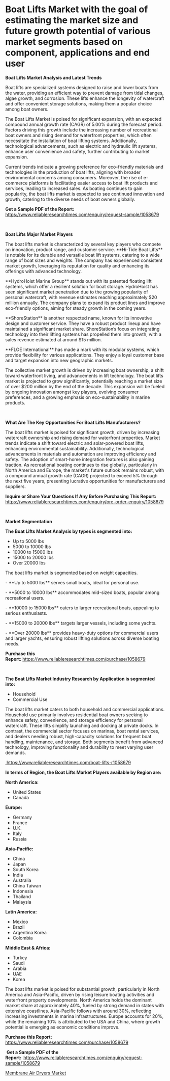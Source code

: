 <p><h1>Boat Lifts Market with the goal of estimating the market size and future growth potential of various market segments based on component, applications and end user</h1></p><p><strong>Boat Lifts Market Analysis and Latest Trends</strong></p>
<p><p>Boat lifts are specialized systems designed to raise and lower boats from the water, providing an efficient way to prevent damage from tidal changes, algae growth, and corrosion. These lifts enhance the longevity of watercraft and offer convenient storage solutions, making them a popular choice among boat owners.</p><p>The Boat Lifts Market is poised for significant expansion, with an expected compound annual growth rate (CAGR) of 5.00% during the forecast period. Factors driving this growth include the increasing number of recreational boat owners and rising demand for waterfront properties, which often necessitate the installation of boat lifting systems. Additionally, technological advancements, such as electric and hydraulic lift systems, enhance user convenience and safety, further contributing to market expansion.</p><p>Current trends indicate a growing preference for eco-friendly materials and technologies in the production of boat lifts, aligning with broader environmental concerns among consumers. Moreover, the rise of e-commerce platforms is facilitating easier access to boat lift products and services, leading to increased sales. As boating continues to gain popularity, the boat lifts market is expected to see continued innovation and growth, catering to the diverse needs of boat owners globally.</p></p>
<p><strong>Get a Sample PDF of the Report:&nbsp;</strong> <a href="https://www.reliableresearchtimes.com/enquiry/request-sample/1058679?utm_campaign=2345&utm_medium=2&utm_source=Github&utm_content=ia&utm_term=16022025&utm_id=boat-lifts">https://www.reliableresearchtimes.com/enquiry/request-sample/1058679</a></p>
<p>&nbsp;</p>
<p><strong>Boat Lifts Major Market Players</strong></p>
<p><p>The boat lifts market is characterized by several key players who compete on innovation, product range, and customer service. **Hi-Tide Boat Lifts** is notable for its durable and versatile boat lift systems, catering to a wide range of boat sizes and weights. The company has experienced consistent market growth, leveraging its reputation for quality and enhancing its offerings with advanced technology.</p><p>**HydroHoist Marine Group** stands out with its patented floating lift systems, which offer a resilient solution for boat storage. HydroHoist has seen significant market penetration due to the growing popularity of personal watercraft, with revenue estimates reaching approximately $20 million annually. The company plans to expand its product lines and improve eco-friendly options, aiming for steady growth in the coming years.</p><p>**ShoreStation** is another respected name, known for its innovative design and customer service. They have a robust product lineup and have maintained a significant market share. ShoreStation’s focus on integrating technology into their lifting systems has propelled them into growth, with a sales revenue estimated at around $15 million.</p><p>**FLOE International** has made a mark with its modular systems, which provide flexibility for various applications. They enjoy a loyal customer base and target expansion into new geographic markets.</p><p>The collective market growth is driven by increasing boat ownership, a shift toward waterfront living, and advancements in lift technology. The boat lifts market is projected to grow significantly, potentially reaching a market size of over $200 million by the end of the decade. This expansion will be fueled by ongoing innovation amongst key players, evolving consumer preferences, and a growing emphasis on eco-sustainability in marine products.</p></p>
<p>&nbsp;</p>
<p><strong>What Are The Key Opportunities For Boat Lifts Manufacturers?</strong></p>
<p><p>The boat lifts market is poised for significant growth, driven by increasing watercraft ownership and rising demand for waterfront properties. Market trends indicate a shift toward electric and solar-powered boat lifts, enhancing environmental sustainability. Additionally, technological advancements in materials and automation are improving efficiency and safety. The adoption of smart-home integration features is also gaining traction. As recreational boating continues to rise globally, particularly in North America and Europe, the market's future outlook remains robust, with a compound annual growth rate (CAGR) projected to exceed 5% through the next five years, presenting lucrative opportunities for manufacturers and suppliers.</p></p>
<p><strong>Inquire or Share Your Questions If Any Before Purchasing This Report:</strong> <a href="https://www.reliableresearchtimes.com/enquiry/pre-order-enquiry/1058679?utm_campaign=2345&utm_medium=2&utm_source=Github&utm_content=ia&utm_term=16022025&utm_id=boat-lifts">https://www.reliableresearchtimes.com/enquiry/pre-order-enquiry/1058679</a></p>
<p>&nbsp;</p>
<p><strong>Market Segmentation</strong></p>
<p><strong>The Boat Lifts Market Analysis by types is segmented into:</strong></p>
<p><ul><li>Up to 5000 lbs</li><li>5000 to 10000 lbs</li><li>10000 to 15000 lbs</li><li>15000 to 20000 lbs</li><li>Over 20000 lbs</li></ul></p>
<p><p>The boat lifts market is segmented based on weight capacities. </p><p>- **Up to 5000 lbs** serves small boats, ideal for personal use. </p><p>- **5000 to 10000 lbs** accommodates mid-sized boats, popular among recreational users. </p><p>- **10000 to 15000 lbs** caters to larger recreational boats, appealing to serious enthusiasts. </p><p>- **15000 to 20000 lbs** targets larger vessels, including some yachts. </p><p>- **Over 20000 lbs** provides heavy-duty options for commercial users and larger yachts, ensuring robust lifting solutions across diverse boating needs.</p></p>
<p><strong>Purchase this Report:&nbsp;</strong><a href="https://www.reliableresearchtimes.com/purchase/1058679?utm_campaign=2345&utm_medium=2&utm_source=Github&utm_content=ia&utm_term=16022025&utm_id=boat-lifts">https://www.reliableresearchtimes.com/purchase/1058679</a></p>
<p>&nbsp;</p>
<p><strong>The Boat Lifts Market Industry Research by Application is segmented into:</strong></p>
<p><ul><li>Household</li><li>Commercial Use</li></ul></p>
<p><p>The boat lifts market caters to both household and commercial applications. Household use primarily involves residential boat owners seeking to enhance safety, convenience, and storage efficiency for personal watercraft. These lifts simplify launching and docking at private docks. In contrast, the commercial sector focuses on marinas, boat rental services, and dealers needing robust, high-capacity solutions for frequent boat handling, maintenance, and storage. Both segments benefit from advanced technology, improving functionality and durability to meet varying user demands.</p></p>
<p><a href="https://www.reliableresearchtimes.com/boat-lifts-r1058679?utm_campaign=2345&utm_medium=2&utm_source=Github&utm_content=ia&utm_term=16022025&utm_id=boat-lifts">&nbsp;https://www.reliableresearchtimes.com/boat-lifts-r1058679</a></p>
<p><strong>In terms of Region, the Boat Lifts Market Players available by Region are:</strong></p>
<p>
    <p> <strong> North America: </strong>
        <ul>
            <li>United States</li>
            <li>Canada</li>
        </ul>
        </p> 
    <p> <strong> Europe: </strong>
        <ul>
            <li>Germany</li>
            <li>France</li>
            <li>U.K.</li>
            <li>Italy</li>
            <li>Russia</li>
        </ul>
        </p> 
    <p> <strong> Asia-Pacific: </strong>
        <ul>
            <li>China</li>
            <li>Japan</li>
            <li>South Korea</li>
            <li>India</li>
            <li>Australia</li>
            <li>China Taiwan</li>
            <li>Indonesia</li>
            <li>Thailand</li>
            <li>Malaysia</li>
        </ul>
        </p> 
    <p> <strong> Latin America: </strong>
        <ul>
            <li>Mexico</li>
            <li>Brazil</li>
            <li>Argentina Korea</li>
            <li>Colombia</li>
        </ul>
        </p> 
    <p> <strong> Middle East & Africa: </strong>
        <ul>
            <li>Turkey</li>
            <li>Saudi</li>
            <li>Arabia</li>
            <li>UAE</li>
            <li>Korea</li>
        </ul>
    </p>
    </p>
<p><p>The boat lifts market is poised for substantial growth, particularly in North America and Asia-Pacific, driven by rising leisure boating activities and waterfront property developments. North America holds the dominant market share at approximately 40%, fueled by strong demand in states with extensive coastlines. Asia-Pacific follows with around 30%, reflecting increasing investments in marina infrastructures. Europe accounts for 20%, while the remaining 10% is attributed to the USA and China, where growth potential is emerging as economic conditions improve.</p></p>
<p><strong>Purchase this Report: </strong><a href="https://www.reliableresearchtimes.com/purchase/1058679?utm_campaign=2345&utm_medium=2&utm_source=Github&utm_content=ia&utm_term=16022025&utm_id=boat-lifts">https://www.reliableresearchtimes.com/purchase/1058679</a></p>
<p>&nbsp;<strong>Get a Sample PDF of the Report:&nbsp;&nbsp;</strong><a href="https://www.reliableresearchtimes.com/enquiry/request-sample/1058679?utm_campaign=2345&utm_medium=2&utm_source=Github&utm_content=ia&utm_term=16022025&utm_id=boat-lifts">https://www.reliableresearchtimes.com/enquiry/request-sample/1058679</a></p>
<p><strong></strong></p>
<p><p><a href="https://github.com/luckyshygirl/Market-Research-Report-List-7/blob/main/membrane-air-dryers-market.md?utm_campaign=2345&utm_medium=2&utm_source=Github&utm_content=ia&utm_term=16022025&utm_id=boat-lifts">Membrane Air Dryers Market</a></p></p>